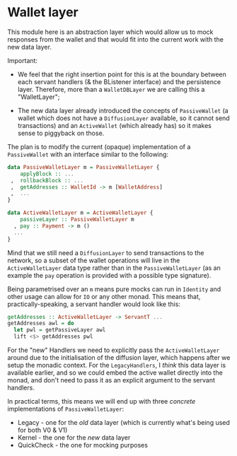 # Wallet layer

This module here is an abstraction layer which would allow us to mock responses from the wallet
and that would fit into the current work with the new data layer.

Important:

- We feel that the right insertion point for this is at the
  boundary between each servant handlers (& the BListener interface) and the
  persistence layer. Therefore, more than a `WalletDBLayer` we are calling
  this a "WalletLayer";

- The new data layer already introduced the concepts of `PassiveWallet` (a
  wallet which does not have a `DiffusionLayer` available, so it
  cannot send transactions) and an `ActiveWallet` (which already has) so it
  makes sense to piggyback on those.

The plan is to modify the current (opaque) implementation of a `PassiveWallet`
with an interface similar to the following:

```haskell
data PassiveWalletLayer m = PassiveWalletLayer {
    applyBlock :: ...
 ,  rollbackBlock :: ...
 ,  getAddresses :: WalletId -> m [WalletAddress]
 ,  ...
}

data ActiveWalletLayer m = ActiveWalletLayer {
    passiveLayer :: PassiveWalletLayer m
  , pay :: Payment -> m ()
  ...
}
```

Mind that we still need a `DiffusionLayer` to send transactions to the network,
so a subset of the wallet operations will live in the `ActiveWalletLayer` data type
rather than in the `PassiveWalletLayer` (as an example the `pay` operation
is provided with a possible type signature).

Being parametrised over an `m` means pure mocks can run in `Identity`
and other usage can allow for `IO` or any other monad. This means that,
practically-speaking, a servant handler would look like this:

```haskell
getAddresses :: ActiveWalletLayer -> ServantT ...
getAddresses awl = do
  let pwl = getPassiveLayer awl
  lift <$> getAddresses pwl
```

For the "new" Handlers we need to explicitly pass the `ActiveWalletLayer`
around due to the initialisation of the diffusion layer, which happens after
we setup the monadic context. For the `LegacyHandlers`, I _think_ this data
layer is available earlier, and so we could embed the active wallet directly
into the monad, and don't need to pass it as an explicit argument to the servant handlers.

In practical terms, this means we will end up with three _concrete_ implementations of `PassiveWalletLayer`: 
- Legacy - one for the _old_ data layer (which is currently what's being used for both V0 & V1)
- Kernel - the one for the _new_ data layer 
- QuickCheck - the one for mocking purposes

